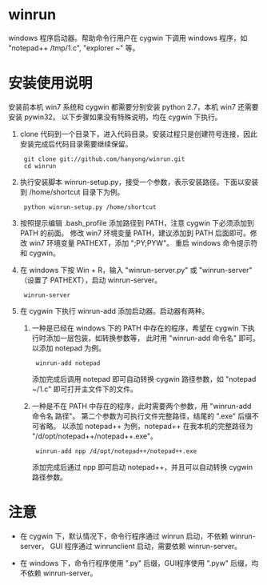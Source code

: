 winrun
======

windows 程序启动器。帮助命令行用户在 cygwin 下调用 windows 程序，如 "notepad++ /tmp/1.c", "explorer ~" 等。

安装使用说明
===

安装前本机 win7 系统和 cygwin 都需要分别安装 python 2.7，本机 win7 还需要安装 pywin32。
以下步骤如果没有特殊说明，均在 cygwin 下执行。

1. clone 代码到一个目录下，进入代码目录。安装过程只是创建符号连接，因此安装完成后代码目录需要继续保留。

        git clone git://github.com/hanyong/winrun.git
        cd winrun

1. 执行安装脚本 winrun-setup.py，接受一个参数，表示安装路径。下面以安装到 /home/shortcut 目录下为例。

        python winrun-setup.py /home/shortcut

1. 按照提示编辑 .bash_profile 添加路径到 PATH，注意 cygwin 下必须添加到 PATH 的前面。
修改 win7 环境变量 PATH，建议添加到 PATH 后面即可。修改 win7 环境变量 PATHEXT，添加 ";PY;PYW"。
重启 windows 命令提示符和 cygwin。

1. 在 windows 下按 Win + R，输入 "winrun-server.py" 或 "winrun-server" （设置了 PATHEXT），启动 winrun-server。
    
        winrun-server

1. 在 cygwin 下执行 winrun-add 添加启动器。启动器有两种。
    1. 一种是已经在 windows 下的 PATH 中存在的程序，希望在 cygwin 下执行时添加一层包装，如转换参数等，
        此时用 "winrun-add 命令名" 即可。以添加 notepad 为例。

            winrun-add notepad          
                
        添加完成后调用 notepad 即可自动转换 cygwin 路径参数，如 "notepad ~/1.c" 即可打开主文件下的文件。
    1. 一种是不在 PATH 中存在的程序，此时需要两个参数，用 "winrun-add 命令名 路径"。
        第二个参数为可执行文件完整路径，结尾的 ".exe" 后缀不可省略。
        以添加 notepad++ 为例，notepad++ 在我本机的完整路径为 "/d/opt/notepad++/notepad++.exe"。
    
            winrun-add npp /d/opt/notepad++/notepad++.exe
        
        添加完成后通过 npp 即可启动 notepad++，并且可以自动转换 cygwin 路径参数。

注意
===
- 在 cygwin 下，默认情况下，命令行程序通过 winrun 启动，不依赖 winrun-server，
GUI 程序通过 winrunclient 启动，需要依赖 winrun-server。

- 在 windows 下，命令行程序使用 ".py" 后缀，GUI程序使用 ".pyw" 后缀，均不依赖 winrun-server。
